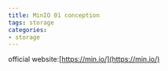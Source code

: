 ```yaml
---
title: MinIO 01 conception
tags: storage
categories:
- storage
---
```


official website:[https://min.io/](https://min.io/)



